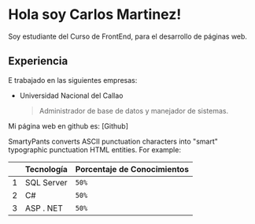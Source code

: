 # Hola soy Carlos Martinez!

Soy estudiante del Curso de FrontEnd, para el desarrollo de páginas web.

## Experiencia

E trabajado en las siguientes empresas:

- Universidad Nacional del Callao
	> Administrador de base de datos y manejador de sistemas.


Mi página web en github es: [Github]


SmartyPants converts ASCII punctuation characters into "smart" typographic punctuation HTML entities. For example:

|                |Tecnología                  |Porcentaje de Conocimientos                         |
|----------------|-------------------------------|-----------------------------|
1 |SQL Server |`50%`           
2|C#          |`50%`
3|ASP . NET   |`50%` 

